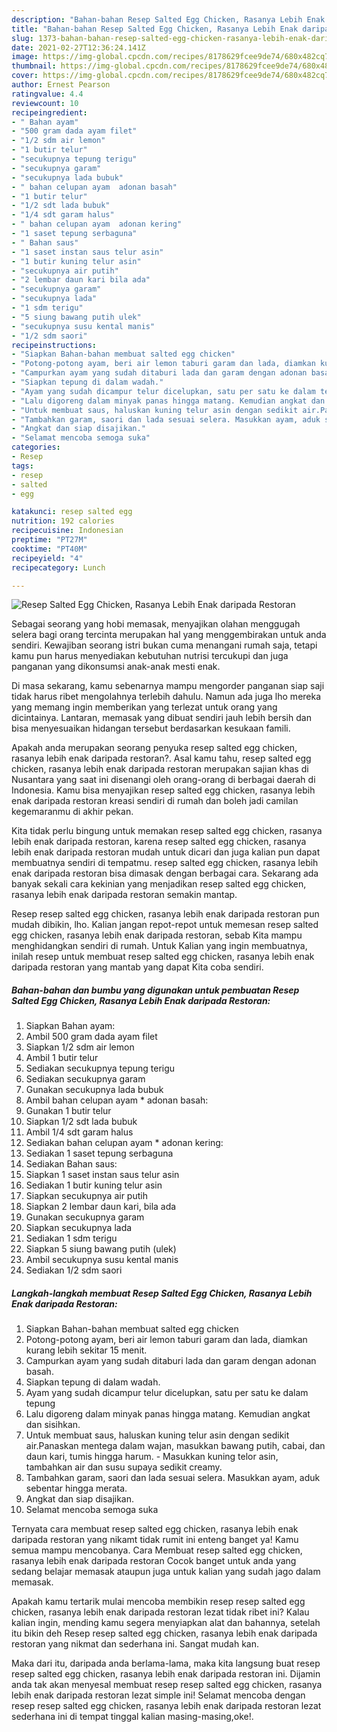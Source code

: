 ```yaml
---
description: "Bahan-bahan Resep Salted Egg Chicken, Rasanya Lebih Enak daripada Restoran yang enak dan Mudah Dibuat"
title: "Bahan-bahan Resep Salted Egg Chicken, Rasanya Lebih Enak daripada Restoran yang enak dan Mudah Dibuat"
slug: 1373-bahan-bahan-resep-salted-egg-chicken-rasanya-lebih-enak-daripada-restoran-yang-enak-dan-mudah-dibuat
date: 2021-02-27T12:36:24.141Z
image: https://img-global.cpcdn.com/recipes/8178629fcee9de74/680x482cq70/resep-salted-egg-chicken-rasanya-lebih-enak-daripada-restoran-foto-resep-utama.jpg
thumbnail: https://img-global.cpcdn.com/recipes/8178629fcee9de74/680x482cq70/resep-salted-egg-chicken-rasanya-lebih-enak-daripada-restoran-foto-resep-utama.jpg
cover: https://img-global.cpcdn.com/recipes/8178629fcee9de74/680x482cq70/resep-salted-egg-chicken-rasanya-lebih-enak-daripada-restoran-foto-resep-utama.jpg
author: Ernest Pearson
ratingvalue: 4.4
reviewcount: 10
recipeingredient:
- " Bahan ayam"
- "500 gram dada ayam filet"
- "1/2 sdm air lemon"
- "1 butir telur"
- "secukupnya tepung terigu"
- "secukupnya garam"
- "secukupnya lada bubuk"
- " bahan celupan ayam  adonan basah"
- "1 butir telur"
- "1/2 sdt lada bubuk"
- "1/4 sdt garam halus"
- " bahan celupan ayam  adonan kering"
- "1 saset tepung serbaguna"
- " Bahan saus"
- "1 saset instan saus telur asin"
- "1 butir kuning telur asin"
- "secukupnya air putih"
- "2 lembar daun kari bila ada"
- "secukupnya garam"
- "secukupnya lada"
- "1 sdm terigu"
- "5 siung bawang putih ulek"
- "secukupnya susu kental manis"
- "1/2 sdm saori"
recipeinstructions:
- "Siapkan Bahan-bahan membuat salted egg chicken"
- "Potong-potong ayam, beri air lemon taburi garam dan lada, diamkan kurang lebih sekitar 15 menit."
- "Campurkan ayam yang sudah ditaburi lada dan garam dengan adonan basah."
- "Siapkan tepung di dalam wadah."
- "Ayam yang sudah dicampur telur dicelupkan, satu per satu ke dalam tepung"
- "Lalu digoreng dalam minyak panas hingga matang. Kemudian angkat dan sisihkan."
- "Untuk membuat saus, haluskan kuning telur asin dengan sedikit air.Panaskan mentega dalam wajan, masukkan bawang putih, cabai, dan daun kari, tumis hingga harum. Masukkan kuning telor asin, tambahkan air dan susu supaya sedikit creamy."
- "Tambahkan garam, saori dan lada sesuai selera. Masukkan ayam, aduk sebentar hingga merata."
- "Angkat dan siap disajikan."
- "Selamat mencoba semoga suka"
categories:
- Resep
tags:
- resep
- salted
- egg

katakunci: resep salted egg 
nutrition: 192 calories
recipecuisine: Indonesian
preptime: "PT27M"
cooktime: "PT40M"
recipeyield: "4"
recipecategory: Lunch

---
```



![Resep Salted Egg Chicken, Rasanya Lebih Enak daripada Restoran](https://img-global.cpcdn.com/recipes/8178629fcee9de74/680x482cq70/resep-salted-egg-chicken-rasanya-lebih-enak-daripada-restoran-foto-resep-utama.jpg)

Sebagai seorang yang hobi memasak, menyajikan olahan menggugah selera bagi orang tercinta merupakan hal yang menggembirakan untuk anda sendiri. Kewajiban seorang istri bukan cuma menangani rumah saja, tetapi kamu pun harus menyediakan kebutuhan nutrisi tercukupi dan juga panganan yang dikonsumsi anak-anak mesti enak.

Di masa  sekarang, kamu sebenarnya mampu mengorder panganan siap saji tidak harus ribet mengolahnya terlebih dahulu. Namun ada juga lho mereka yang memang ingin memberikan yang terlezat untuk orang yang dicintainya. Lantaran, memasak yang dibuat sendiri jauh lebih bersih dan bisa menyesuaikan hidangan tersebut berdasarkan kesukaan famili. 



Apakah anda merupakan seorang penyuka resep salted egg chicken, rasanya lebih enak daripada restoran?. Asal kamu tahu, resep salted egg chicken, rasanya lebih enak daripada restoran merupakan sajian khas di Nusantara yang saat ini disenangi oleh orang-orang di berbagai daerah di Indonesia. Kamu bisa menyajikan resep salted egg chicken, rasanya lebih enak daripada restoran kreasi sendiri di rumah dan boleh jadi camilan kegemaranmu di akhir pekan.

Kita tidak perlu bingung untuk memakan resep salted egg chicken, rasanya lebih enak daripada restoran, karena resep salted egg chicken, rasanya lebih enak daripada restoran mudah untuk dicari dan juga kalian pun dapat membuatnya sendiri di tempatmu. resep salted egg chicken, rasanya lebih enak daripada restoran bisa dimasak dengan berbagai cara. Sekarang ada banyak sekali cara kekinian yang menjadikan resep salted egg chicken, rasanya lebih enak daripada restoran semakin mantap.

Resep resep salted egg chicken, rasanya lebih enak daripada restoran pun mudah dibikin, lho. Kalian jangan repot-repot untuk memesan resep salted egg chicken, rasanya lebih enak daripada restoran, sebab Kita mampu menghidangkan sendiri di rumah. Untuk Kalian yang ingin membuatnya, inilah resep untuk membuat resep salted egg chicken, rasanya lebih enak daripada restoran yang mantab yang dapat Kita coba sendiri.

<!--inarticleads1-->

##### Bahan-bahan dan bumbu yang digunakan untuk pembuatan Resep Salted Egg Chicken, Rasanya Lebih Enak daripada Restoran:

1. Siapkan  Bahan ayam:
1. Ambil 500 gram dada ayam filet
1. Siapkan 1/2 sdm air lemon
1. Ambil 1 butir telur
1. Sediakan secukupnya tepung terigu
1. Sediakan secukupnya garam
1. Gunakan secukupnya lada bubuk
1. Ambil  bahan celupan ayam * adonan basah:
1. Gunakan 1 butir telur
1. Siapkan 1/2 sdt lada bubuk
1. Ambil 1/4 sdt garam halus
1. Sediakan  bahan celupan ayam * adonan kering:
1. Sediakan 1 saset tepung serbaguna
1. Sediakan  Bahan saus:
1. Siapkan 1 saset instan saus telur asin
1. Sediakan 1 butir kuning telur asin
1. Siapkan secukupnya air putih
1. Siapkan 2 lembar daun kari, bila ada
1. Gunakan secukupnya garam
1. Siapkan secukupnya lada
1. Sediakan 1 sdm terigu
1. Siapkan 5 siung bawang putih (ulek)
1. Ambil secukupnya susu kental manis
1. Sediakan 1/2 sdm saori




<!--inarticleads2-->

##### Langkah-langkah membuat Resep Salted Egg Chicken, Rasanya Lebih Enak daripada Restoran:

1. Siapkan Bahan-bahan membuat salted egg chicken
1. Potong-potong ayam, beri air lemon taburi garam dan lada, diamkan kurang lebih sekitar 15 menit.
1. Campurkan ayam yang sudah ditaburi lada dan garam dengan adonan basah.
1. Siapkan tepung di dalam wadah.
1. Ayam yang sudah dicampur telur dicelupkan, satu per satu ke dalam tepung
1. Lalu digoreng dalam minyak panas hingga matang. Kemudian angkat dan sisihkan.
1. Untuk membuat saus, haluskan kuning telur asin dengan sedikit air.Panaskan mentega dalam wajan, masukkan bawang putih, cabai, dan daun kari, tumis hingga harum. - Masukkan kuning telor asin, tambahkan air dan susu supaya sedikit creamy.
1. Tambahkan garam, saori dan lada sesuai selera. Masukkan ayam, aduk sebentar hingga merata.
1. Angkat dan siap disajikan.
1. Selamat mencoba semoga suka




Ternyata cara membuat resep salted egg chicken, rasanya lebih enak daripada restoran yang nikamt tidak rumit ini enteng banget ya! Kamu semua mampu mencobanya. Cara Membuat resep salted egg chicken, rasanya lebih enak daripada restoran Cocok banget untuk anda yang sedang belajar memasak ataupun juga untuk kalian yang sudah jago dalam memasak.

Apakah kamu tertarik mulai mencoba membikin resep resep salted egg chicken, rasanya lebih enak daripada restoran lezat tidak ribet ini? Kalau kalian ingin, mending kamu segera menyiapkan alat dan bahannya, setelah itu bikin deh Resep resep salted egg chicken, rasanya lebih enak daripada restoran yang nikmat dan sederhana ini. Sangat mudah kan. 

Maka dari itu, daripada anda berlama-lama, maka kita langsung buat resep resep salted egg chicken, rasanya lebih enak daripada restoran ini. Dijamin anda tak akan menyesal membuat resep resep salted egg chicken, rasanya lebih enak daripada restoran lezat simple ini! Selamat mencoba dengan resep resep salted egg chicken, rasanya lebih enak daripada restoran lezat sederhana ini di tempat tinggal kalian masing-masing,oke!.

